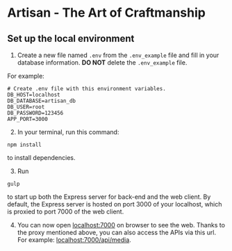 # Artisan - The Art of Craftmanship

## Set up the local environment
1. Create a new file named `.env` from the `.env_example` file and fill in your database information. **DO NOT** delete the `.env_example` file.

For example:
```
# Create .env file with this environment variables.
DB_HOST=localhost
DB_DATABASE=artisan_db
DB_USER=root
DB_PASSWORD=123456
APP_PORT=3000
```

2. In your terminal, run this command: 
```
npm install
``` 
to install dependencies.

3. Run 
```
gulp
```
 to start up both the Express server for back-end and the web client. By default, the Express server is hosted on port 3000 of your localhost, which is proxied to port 7000 of the web client.

4. You can now open [localhost:7000](localhost:7000) on browser to see the web. Thanks to the proxy mentioned above, you can also access the APIs via this url. For example: [localhost:7000/api/media](localhost:7000/api/media).